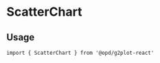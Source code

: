 # ScatterChart

## Usage

```tsx | pure
import { ScatterChart } from '@opd/g2plot-react'
```

<API src="../../src/plots/scatter/index.tsx" />
